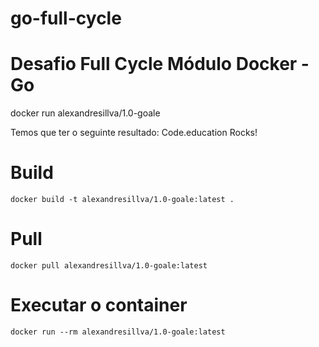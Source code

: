# go-full-cycle

# Desafio Full Cycle Módulo Docker - Go

docker run alexandresillva/1.0-goale

Temos que ter o seguinte resultado: Code.education Rocks!

# Build 
```
docker build -t alexandresillva/1.0-goale:latest .
```

# Pull 
```
docker pull alexandresillva/1.0-goale:latest
```

# Executar o container
```
docker run --rm alexandresillva/1.0-goale:latest
```